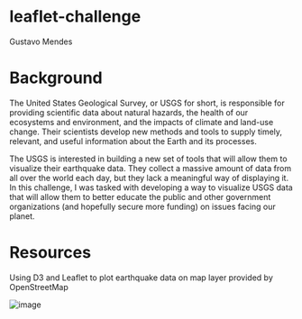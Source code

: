 # leaflet-challenge
Gustavo Mendes

# Background
The United States Geological Survey, or USGS for short, is responsible for providing scientific data about natural hazards, the health of our ecosystems and environment, and the impacts of climate and land-use change. Their scientists develop new methods and tools to supply timely, relevant, and useful information about the Earth and its processes.

The USGS is interested in building a new set of tools that will allow them to visualize their earthquake data. They collect a massive amount of data from all over the world each day, but they lack a meaningful way of displaying it. In this challenge, I was tasked with developing a way to visualize USGS data that will allow them to better educate the public and other government organizations (and hopefully secure more funding) on issues facing our planet.

# Resources
Using D3 and Leaflet to plot earthquake data on map layer provided by OpenStreetMap

![image](https://user-images.githubusercontent.com/94866814/235306411-3c8a95c0-beed-4a38-9fbb-74180a391b79.png)
